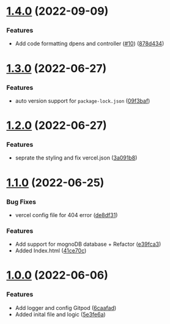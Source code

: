 # [1.4.0](https://github.com/Pradumnasaraf/OpenSource-API/compare/v1.3.0...v1.4.0) (2022-09-09)

### Features

- Add code formatting dpens and controller ([#10](https://github.com/Pradumnasaraf/OpenSource-API/issues/10)) ([878d434](https://github.com/Pradumnasaraf/OpenSource-API/commit/878d4348ab7a882d17a697f22177f7c1c6a27edb))

# [1.3.0](https://github.com/Pradumnasaraf/OpenSource-API/compare/v1.2.0...v1.3.0) (2022-06-27)

### Features

- auto version support for `package-lock.json` ([09f3baf](https://github.com/Pradumnasaraf/OpenSource-API/commit/09f3baffa091a23a63f270c29b6df56a774e05cc))

# [1.2.0](https://github.com/Pradumnasaraf/OpenSource-API/compare/v1.1.0...v1.2.0) (2022-06-27)

### Features

- seprate the styling and fix vercel.json ([3a091b8](https://github.com/Pradumnasaraf/OpenSource-API/commit/3a091b86c2c1073c4345c087ded0a8d79240eca0))

# [1.1.0](https://github.com/Pradumnasaraf/OpenSource-API/compare/v1.0.0...v1.1.0) (2022-06-25)

### Bug Fixes

- vercel config file for 404 error ([de8df31](https://github.com/Pradumnasaraf/OpenSource-API/commit/de8df3109711dc56fdf88d39fcf4e1ccd8bbe396))

### Features

- Add support for mognoDB database + Refactor ([e39fca3](https://github.com/Pradumnasaraf/OpenSource-API/commit/e39fca300bf535b8df574907345b29a568b822dc))
- Added Index.html ([41ce70c](https://github.com/Pradumnasaraf/OpenSource-API/commit/41ce70c740852f2fa7a24e3a20f018ea17aa4bda))

# [1.0.0](https://github.com/Pradumnasaraf/OpenSource-API/compare/5e3fe6ad2c64e4f18942afa1f1853024f1f430d6...v1.0.0) (2022-06-06)

### Features

- Add logger and config Gitpod ([6caafad](https://github.com/Pradumnasaraf/OpenSource-API/commit/6caafad3a69ab92355d007d46416de713cf5dd07))
- Added inital file and logic ([5e3fe6a](https://github.com/Pradumnasaraf/OpenSource-API/commit/5e3fe6ad2c64e4f18942afa1f1853024f1f430d6))
